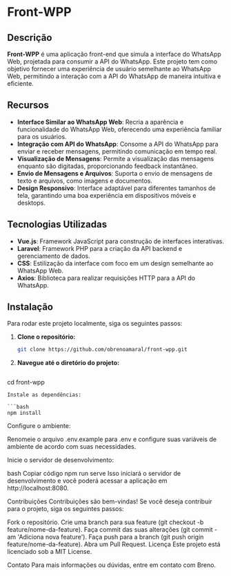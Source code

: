 # Front-WPP

## Descrição

**Front-WPP** é uma aplicação front-end que simula a interface do WhatsApp Web, projetada para consumir a API do WhatsApp. Este projeto tem como objetivo fornecer uma experiência de usuário semelhante ao WhatsApp Web, permitindo a interação com a API do WhatsApp de maneira intuitiva e eficiente.

## Recursos

- **Interface Similar ao WhatsApp Web**: Recria a aparência e funcionalidade do WhatsApp Web, oferecendo uma experiência familiar para os usuários.
- **Integração com API do WhatsApp**: Consome a API do WhatsApp para enviar e receber mensagens, permitindo comunicação em tempo real.
- **Visualização de Mensagens**: Permite a visualização das mensagens enquanto são digitadas, proporcionando feedback instantâneo.
- **Envio de Mensagens e Arquivos**: Suporta o envio de mensagens de texto e arquivos, como imagens e documentos.
- **Design Responsivo**: Interface adaptável para diferentes tamanhos de tela, garantindo uma boa experiência em dispositivos móveis e desktops.

## Tecnologias Utilizadas

- **Vue.js**: Framework JavaScript para construção de interfaces interativas.
- **Laravel**: Framework PHP para a criação da API backend e gerenciamento de dados.
- **CSS**: Estilização da interface com foco em um design semelhante ao WhatsApp Web.
- **Axios**: Biblioteca para realizar requisições HTTP para a API do WhatsApp.

## Instalação

Para rodar este projeto localmente, siga os seguintes passos:

1. **Clone o repositório:**

   ```bash
   git clone https://github.com/obrenoamaral/front-wpp.git
2. **Navegue até o diretório do projeto:**

   ```bash
cd front-wpp
   ```
Instale as dependências:

   ```bash
npm install
   ```
Configure o ambiente:

Renomeie o arquivo .env.example para .env e configure suas variáveis de ambiente de acordo com suas necessidades.

Inicie o servidor de desenvolvimento:

bash
Copiar código
npm run serve
Isso iniciará o servidor de desenvolvimento e você poderá acessar a aplicação em http://localhost:8080.

Contribuições
Contribuições são bem-vindas! Se você deseja contribuir para o projeto, siga os seguintes passos:

Fork o repositório.
Crie uma branch para sua feature (git checkout -b feature/nome-da-feature).
Faça commit das suas alterações (git commit -am 'Adiciona nova feature').
Faça push para a branch (git push origin feature/nome-da-feature).
Abra um Pull Request.
Licença
Este projeto está licenciado sob a MIT License.

Contato
Para mais informações ou dúvidas, entre em contato com Breno.
